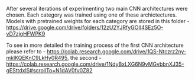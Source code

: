After several iterations of experimenting two main CNN architectures were chosen. Each category was trained using one of these archictectures. Models with pretrained weights for each category are stored in this folder - https://drive.google.com/drive/folders/12zU2YJRfyGOII4SEz5O-vD7zjgHFWPK9

To see in more detailed the training process of the first CNN architecture please refer to - https://colab.research.google.com/drive/1QS-Ntczrz2ny-mklKQEKnC9LkHy0R495, the second - https://colab.research.google.com/drive/1NdyBxLXG6N9vMGvbbnXJ35-gESttdxlS#scrollTo=N1dAV0fv0Z82
